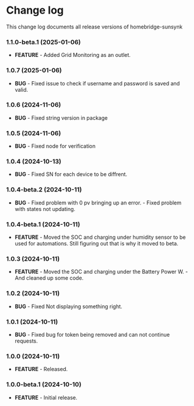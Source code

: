 # Change log

This change log documents all release versions of homebridge-sunsynk

### 1.1.0-beta.1 (2025-01-06)

- **FEATURE** - Added Grid Monitoring as an outlet.

### 1.0.7 (2025-01-06)
                
- **BUG** - Fixed issue to check if username and password is saved and valid.

### 1.0.6 (2024-11-06)
                
- **BUG** - Fixed string version in package

### 1.0.5 (2024-11-06)
                
- **BUG** - Fixed node for verification

### 1.0.4 (2024-10-13)
                
- **BUG** - Fixed SN for each device to be diffrent.

### 1.0.4-beta.2 (2024-10-11)
                
- **BUG** - Fixed problem with 0 pv bringing up an error.
          - Fixed problem with states not updating.

### 1.0.4-beta.1 (2024-10-11)

- **FEATURE** - Moved the SOC and charging under humidity sensor to be used for automations.
                Still figuring out that is why it moved to beta.
              
### 1.0.3 (2024-10-11)

- **FEATURE** - Moved the SOC and charging under the Battery Power W.
              - And cleaned up some code.

### 1.0.2 (2024-10-11)

- **BUG** - Fixed Not displaying something right.

### 1.0.1 (2024-10-11)

- **BUG** - Fixed bug for token being removed and can not continue requests.

### 1.0.0 (2024-10-11)

- **FEATURE** - Released.

### 1.0.0-beta.1 (2024-10-10)

- **FEATURE** - Initial release.

